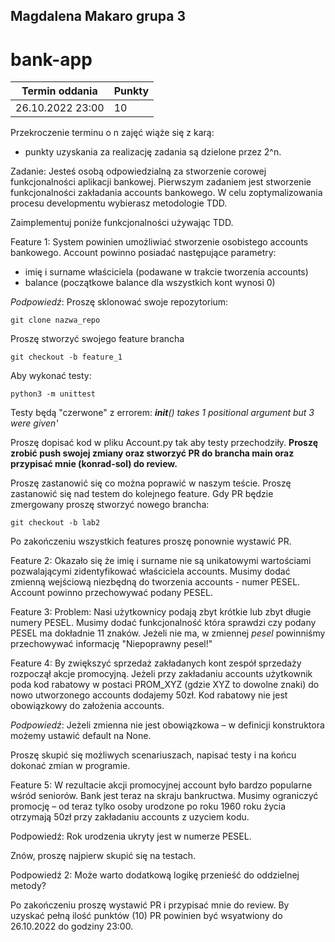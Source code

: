## Magdalena Makaro grupa 3

# bank-app 


| Termin oddania | Punkty |
| ------- | ------ |
| 26.10.2022 23:00 | 10 |

Przekroczenie terminu o n zajęć wiąże się z karą:

- punkty uzyskania za realizację zadania są dzielone przez 2^n.

Zadanie:
Jesteś osobą odpowiedzialną za stworzenie corowej funkcjonalności aplikacji bankowej.
Pierwszym zadaniem jest stworzenie funkcjonalności zakładania accounts bankowego. W celu zoptymalizowania procesu developmentu wybierasz metodologie TDD.

Zaimplementuj poniże funkcjonalności używając TDD. 

Feature 1:
System powinien umożliwiać stworzenie osobistego accounts bankowego.
Account powinno posiadać następujące parametry:
- imię i surname właściciela (podawane w trakcie tworzenia accounts)
- balance (początkowe balance dla wszystkich kont wynosi 0)

*Podpowiedź*:
Proszę sklonować swoje repozytorium:
```
git clone nazwa_repo
```
Proszę stworzyć swojego feature brancha
```
git checkout -b feature_1
```
Aby wykonać testy:
```
python3 -m unittest
```
Testy będą "czerwone" z errorem:
*__init__() takes 1 positional argument but 3 were given'*

Proszę dopisać kod w pliku Account.py tak aby testy przechodziły.
**Proszę zrobić push swojej zmiany oraz stworzyć PR do brancha main oraz przypisać mnie (konrad-sol) do review.**

Proszę zastanowić się co można poprawić w naszym teście.
Proszę zastanowić się nad testem do kolejnego feature.
Gdy PR będzie zmergowany proszę stworzyć nowego brancha:
```
git checkout -b lab2
```
Po zakończeniu wszystkich features proszę ponownie wystawić PR.

Feature 2:
Okazało się że imię i surname nie są unikatowymi wartościami pozwalającymi zidentyfikować właściciela accounts.
Musimy dodać zmienną wejściową niezbędną do tworzenia accounts - numer PESEL. Account powinno przechowywać podany PESEL.

Feature 3:
Problem: Nasi użytkownicy podają zbyt krótkie lub zbyt długie numery PESEL. 
Musimy dodać funkcjonalność która sprawdzi czy podany PESEL ma dokładnie 11 znaków. Jeżeli nie ma, w zmiennej *pesel* powinniśmy przechowywać informację "Niepoprawny pesel!"

Feature 4:
By zwiększyć sprzedaż zakładanych kont zespół sprzedaży rozpoczął akcje promocyjną.
Jeżeli przy zakładaniu accounts użytkownik poda kod rabatowy w postaci PROM_XYZ (gdzie XYZ to dowolne znaki) do nowo utworzonego accounts dodajemy 50zł. Kod rabatowy nie jest obowiązkowy do założenia accounts.

*Podpowiedź*:
Jeżeli zmienna nie jest obowiązkowa – w definicji konstruktora możemy ustawić default na None.

Proszę skupić się możliwych scenariuszach, napisać testy i na końcu dokonać zmian w programie.

Feature 5:
W rezultacie akcji promocyjnej account było bardzo popularne wśród seniorów. Bank jest teraz na skraju bankructwa. Musimy ograniczyć promocję – od teraz tylko osoby urodzone po roku 1960 roku życia otrzymają 50zł przy zakładaniu accounts z uzyciem kodu.

Podpowiedź:
Rok urodzenia ukryty jest w numerze PESEL.

Znów, proszę najpierw skupić się na testach.

Podpowiedź 2: Może warto dodatkową logikę przenieść do oddzielnej metody?

Po zakończeniu proszę wystawić PR i przypisać mnie do review.
By uzyskać pełną ilość punktów (10) PR powinien być wsyatwiony do 26.10.2022 do godziny 23:00.

 
